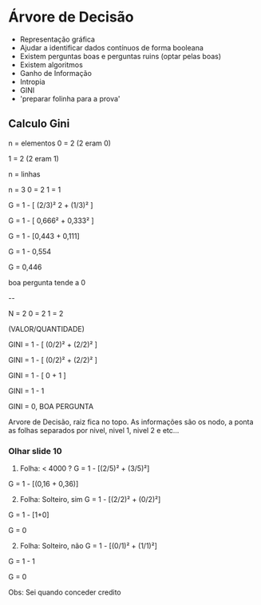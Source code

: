 # Árvore de Decisão

- Representação gráfica
- Ajudar a identificar dados contínuos de forma booleana
- Existem perguntas boas e perguntas ruins (optar pelas boas)
- Existem algoritmos
- Ganho de Informação
- Intropia
- GINI
- 'preparar folinha para a prova'

## Calculo Gini
n = elementos
0 = 2 (2 eram 0)

1 = 2 (2 eram 1)

n = linhas

n = 3
0 = 2
1 = 1

G = 1 - [ (2/3)² 2 + (1/3)² ]

G = 1 - [ 0,666² + 0,333² ]

G = 1 - [0,443 + 0,111]

G = 1 - 0,554

G = 0,446

boa pergunta tende a 0

--

N = 2
0 = 2
1 = 2

(VALOR/QUANTIDADE)

GINI = 1 - [ (0/2)² + (2/2)² ]

GINI = 1 - [ (0/2)² + (2/2)² ]

GINI = 1 - [ 0 + 1 ]

GINI = 1 - 1 

GINI = 0, BOA PERGUNTA

Arvore de Decisão, raiz fica no topo.
As informações são os nodo, a ponta as folhas
separados por nivel, nivel 1, nivel 2 e etc...

### Olhar slide 10

1) Folha: < 4000 ?
G = 1 - [(2/5)² + (3/5)²]

G = 1 - [(0,16 + 0,36)]

2) Folha: Solteiro, sim
G = 1 - [(2/2)² + (0/2)²]

G = 1 - [1+0]

G = 0

2) Folha: Solteiro, não
G = 1 - [(0/1)² + (1/1)²]

G = 1 - 1

G = 0

Obs: Sei quando conceder credito
